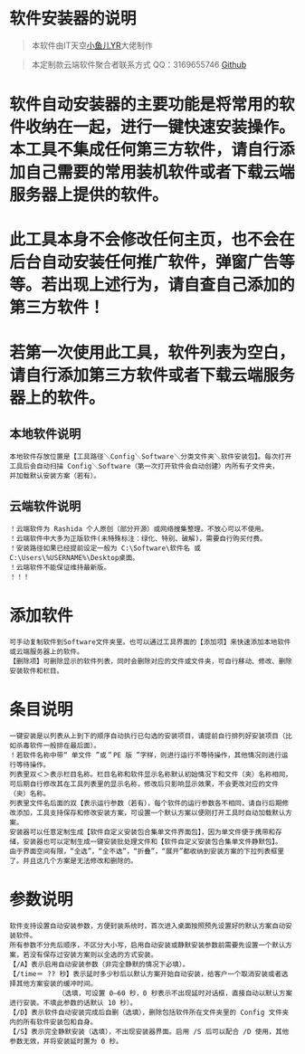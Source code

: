 # 软件安装器的说明
> 本软件由IT天空[小鱼儿YR](https://www.yrxitong.com)大佬制作

> 本定制款云端软件聚合者联系方式
> QQ：3169655746
> [Github](https://github.com/RashidaKAKU)

# 软件自动安装器的主要功能是将常用的软件收纳在一起，进行一键快速安装操作。本工具不集成任何第三方软件，请自行添加自己需要的常用装机软件或者下载云端服务器上提供的软件。
# 此工具本身不会修改任何主页，也不会在后台自动安装任何推广软件，弹窗广告等等。若出现上述行为，请自查自己添加的第三方软件！


# 若第一次使用此工具，软件列表为空白，请自行添加第三方软件或者下载云端服务器上的软件。
## 本地软件说明
	本地软件存放位置是【工具路径＼Config＼Software＼分类文件夹＼软件安装包】。每次打开工具后会自动扫描 Config＼Software（第一次打开软件会自动创建）内所有子文件夹，
	并加载默认安装方案（若有）。
## 云端软件说明
	！云端软件为 Rashida 个人原创（部分开源）或网络搜集整理。不放心可以不使用。
	！云端软件中大多为正版软件(未特殊标注：绿化、特别、破解)，需要自行购买付费。
	！安装路径如果已经提前设定一般为 C:\Software\软件名 或 C:\Users\%USERNAME%\Desktop桌面。
	！云端软件不能保证维持最新版。
	！！！
# 添加软件
	可手动复制软件到Software文件夹里。也可以通过工具界面的【添加项】来快速添加本地软件或云端服务器上的软件。
	【删除项】可删除显示的软件列表，同时会删除对应的文件或文件夹，可自行移动、修改、删除安装软件和栏目。

# 条目说明
	一键安装是以列表从上到下的顺序自动执行已勾选的安装项目，请提前自行排列好安装项目（比如杀毒软件一般排在最后面）。
	！若软件名称中带“ 单文件 ”或＂PE 版 ”字样，则进行运行不等待操作，其他情况则进行运行等待操作。
	列表里双＜＞表示栏目名称。栏目名称和软件显示名称默认初始情况下和文件（夹）名称相同，可后期自行修改其在工具列表里的显示名称，修改后只影响显示效果，不会更改对应的文件（夹）名称。
	列表里文件名后面的双【表示运行参数（若有），每个软件的运行参数各不相同，请自行后期修改添加，工具支持保存和修改安装方案，可设置一个默认方案以便刚打开工具时自动加载默认方案。
	安装器可以任意定制生成【软件自定义安装包合集单文件界面包】，因为单文件便于携带和存储，安装器也可以定制生成一键安装批处理文件和【软件自定义安装包合集单文件静默包】。
	由于界面空间有限，“全选”，“全不选”，“折叠”，“展开”都收纳到安装方案的下拉列表框里了。并且这几个方案是无法修改和删除的。
	
# 参数说明
	软件支持设置自动安装参数，方便封装系统时，首次进入桌面按照预先设置好的默认方案自动安装软件。
	所有参数不分先后顺序，不区分大小写，启用自动安装或静默安装参数前需要先设置一个默认方案，若没有保存过安装方案则以全选的方式安装。
	【/A】表示启用自动安装参数（非完全静默的情况下必填）。
	【/time＝ ?? 秒】表示延时多少秒后以默认方案开始自动安装，给客户一个取消安装或者选择其他方案安装的缓冲时间。
				（选填，可设置 0—60 秒，0 秒表示不出现延时对话框，直接自动以默认方案进行安装。不填此参数的话默认 10 秒）。
	【/D】表示软件自动安装完成后自删（选填），删除包括软件所在文件夹里的 Config 文件夹内的所有软件安装包和自身。
	【/S】表示完全静默安装（选填），不出现安装器界面。启用 /S 后可以配合 /D 使用，其他参数无效，并将安装延时置为 0 秒。
